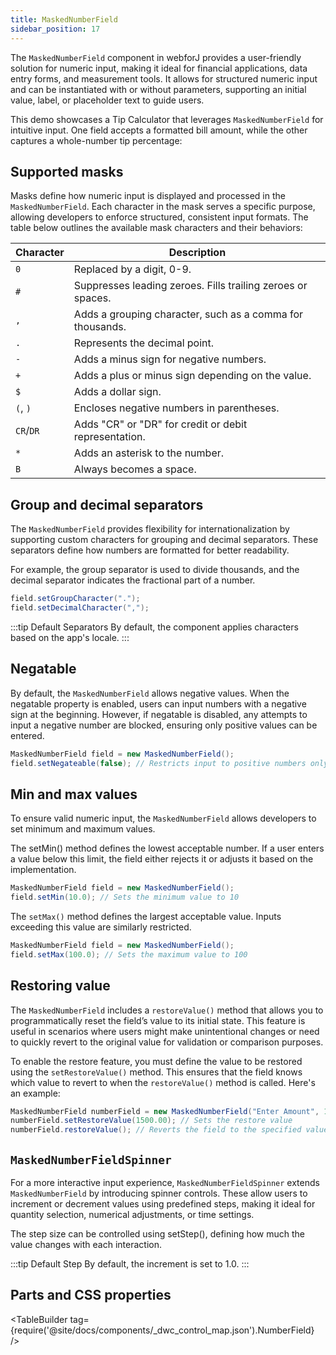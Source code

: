 ```yaml
---
title: MaskedNumberField
sidebar_position: 17
---
```


<DocChip chip='shadow' />

<DocChip chip='name' label="dwc-masked-numberfield" />

<JavadocLink type="foundation" location="com/webforj/component/field/MaskedNumberField" top='true'/>

The `MaskedNumberField` component in webforJ provides a user-friendly solution for numeric input, making it ideal for financial applications, data entry forms, and measurement tools. It allows for structured numeric input and can be instantiated with or without parameters, supporting an initial value, label, or placeholder text to guide users.

This demo showcases a Tip Calculator that leverages `MaskedNumberField` for intuitive input. One field accepts a formatted bill amount, while the other captures a whole-number tip percentage:

<ComponentDemo 
path='/webforj/maskednumberfield?' 
javaE='https://raw.githubusercontent.com/webforj/webforj-documentation/refs/heads/main/src/main/java/com/webforj/samples/views/fields/maskednumberfield/MaskedNumberFieldView.java'
height = '150px'
/>

## Supported masks

Masks define how numeric input is displayed and processed in the `MaskedNumberField`. Each character in the mask serves a specific purpose, allowing developers to enforce structured, consistent input formats. The table below outlines the available mask characters and their behaviors:

| Character  | Description                                                                 |
|------------|-----------------------------------------------------------------------------|
| `0`        | Replaced by a digit, 0-9.                                                 |
| `#`        | Suppresses leading zeroes. Fills trailing zeroes or spaces.                |
| `,`        | Adds a grouping character, such as a comma for thousands.                     |
| `.`        | Represents the decimal point.                                              |
| `-`        | Adds a minus sign for negative numbers.                                    |
| `+`        | Adds a plus or minus sign depending on the value.                          |
| `$`        | Adds a dollar sign.                                                       |
| `(`, `)`   | Encloses negative numbers in parentheses.                                  |
| `CR`/`DR`  | Adds "CR" or "DR" for credit or debit representation.                      |
| `*`        | Adds an asterisk to the number.                                            |
| `B`        | Always becomes a space.                                                   |

## Group and decimal separators 

The `MaskedNumberField` provides flexibility for internationalization by supporting custom characters for grouping and decimal separators. These separators define how numbers are formatted for better readability. 

For example, the group separator is used to divide thousands, and the decimal separator indicates the fractional part of a number. 

```java 
field.setGroupCharacter(".");
field.setDecimalCharacter(",");
```

:::tip Default Separators
By default, the component applies characters based on the app's locale.
:::

## Negatable

By default, the `MaskedNumberField` allows negative values. When the negatable property is enabled, users can input numbers with a negative sign at the beginning. However, if negatable is disabled, any attempts to input a negative number are blocked, ensuring only positive values can be entered.

```java
MaskedNumberField field = new MaskedNumberField();
field.setNegateable(false); // Restricts input to positive numbers only
```

<ComponentDemo 
path='/webforj/maskednumberfield/maskednumnegatable?' 
javaE='https://raw.githubusercontent.com/webforj/webforj-documentation/refs/heads/main/src/main/java/com/webforj/samples/views/fields/maskednumberfield/MaskedNumberFieldNegatableView.java'
height = '150px'
/>

## Min and max values

To ensure valid numeric input, the `MaskedNumberField` allows developers to set minimum and maximum values.

The setMin() method defines the lowest acceptable number. If a user enters a value below this limit, the field either rejects it or adjusts it based on the implementation.

```java
MaskedNumberField field = new MaskedNumberField();
field.setMin(10.0); // Sets the minimum value to 10
```

The `setMax()` method defines the largest acceptable value. Inputs exceeding this value are similarly restricted.

```java
MaskedNumberField field = new MaskedNumberField();
field.setMax(100.0); // Sets the maximum value to 100
```

<ComponentDemo 
path='/webforj/maskednumminmax?' 
javaE='https://raw.githubusercontent.com/webforj/webforj-documentation/refs/heads/main/src/main/java/com/webforj/samples/views/fields/maskednumberfield/MaskedNumberFieldMinMaxView.java'
height = '150px'
/>

## Restoring value

The `MaskedNumberField` includes a `restoreValue()` method that allows you to programmatically reset the field’s value to its initial state. This feature is useful in scenarios where users might make unintentional changes or need to quickly revert to the original value for validation or comparison purposes.

To enable the restore feature, you must define the value to be restored using the `setRestoreValue()` method. This ensures that the field knows which value to revert to when the `restoreValue()` method is called. Here's an example:

```java
MaskedNumberField numberField = new MaskedNumberField("Enter Amount", 1500.00);
numberField.setRestoreValue(1500.00); // Sets the restore value
numberField.restoreValue(); // Reverts the field to the specified value
```
<ComponentDemo 
path='/webforj/maskednumrestore?' 
javaE='https://raw.githubusercontent.com/webforj/webforj-documentation/refs/heads/main/src/main/java/com/webforj/samples/views/fields/maskednumberfield/MaskedNumberFieldRestoreView.java'
height = '150px'
/>

## `MaskedNumberFieldSpinner`

For a more interactive input experience, `MaskedNumberFieldSpinner` extends `MaskedNumberField` by introducing spinner controls. These allow users to increment or decrement values using predefined steps, making it ideal for quantity selection, numerical adjustments, or time settings.

The step size can be controlled using setStep(), defining how much the value changes with each interaction.

<ComponentDemo 
path='/webforj/maskednumspinner?' 
javaE='https://raw.githubusercontent.com/webforj/webforj-documentation/refs/heads/main/src/main/java/com/webforj/samples/views/fields/maskednumberfield/MaskedNumberFieldSpinnerView.java'
height = '100px'
/>

:::tip Default Step
By default, the increment is set to 1.0.
:::

## Parts and CSS properties

<TableBuilder tag={require('@site/docs/components/_dwc_control_map.json').NumberField} />